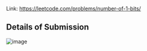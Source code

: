 Link: https://leetcode.com/problems/number-of-1-bits/
## Details of Submission
![image](https://github.com/mgalang229/LeetCode-Number-of-1-Bits/assets/51401355/e48d59fc-31b4-4660-ae1c-c115b87a091a)
